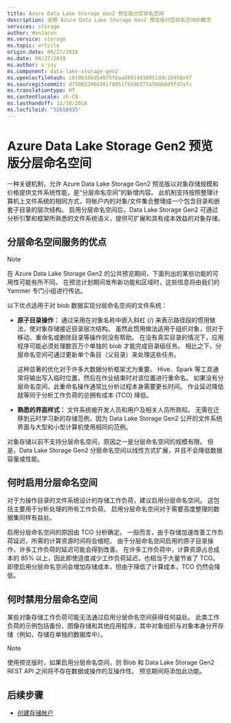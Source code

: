 ```yaml
---
title: Azure Data Lake Storage Gen2 预览版分层命名空间
description: 说明 Azure Data Lake Storage Gen2 预览版分层命名空间的概念
services: storage
author: WenJason
ms.service: storage
ms.topic: article
origin.date: 06/27/2018
ms.date: 08/27/2018
ms.author: v-jay
ms.component: data-lake-storage-gen2
ms.openlocfilehash: c819b34bd54075f8aa86914930951ddc16958a97
ms.sourcegitcommit: d75065296d301f0851f93d6175a508bdd9fd7afc
ms.translationtype: HT
ms.contentlocale: zh-CN
ms.lasthandoff: 11/30/2018
ms.locfileid: "52656935"
---
```

# <a name="azure-data-lake-storage-gen2-preview-hierarchical-namespace"></a>Azure Data Lake Storage Gen2 预览版分层命名空间

一种关键机制，允许 Azure Data Lake Storage Gen2 预览版以对象存储规模和价格提供文件系统性能，是“分层命名空间”的新增内容。 此机制支持按照整理计算机上文件系统的相同方式，将帐户内的对象/文件集合整理成一个包含目录和嵌套子目录的层次结构。 启用分层命名空间后，Data Lake Storage Gen2 可通过分析引擎和框架所熟悉的文件系统语义，提供可扩展和具有成本效益的对象存储。

## <a name="the-benefits-of-the-hierarchical-namespace"></a>分层命名空间服务的优点

> [!NOTE]
> 在 Azure Data Lake Storage Gen2 的公共预览期间，下面列出的某些功能的可用性可能有所不同。 在预览计划期间发布新功能和区域时，这些信息将由我们的 Yammer 专门小组进行传达。  

以下优点适用于对 blob 数据实现分层命名空间的文件系统：

- **原子目录操作：** 通过采用在对象名称中嵌入斜杠 (/) 来表示路径段的惯用做法，使对象存储接近目录层次结构。 虽然此惯用做法适用于组织对象，但对于移动、重命名或删除目录等操作则没有帮助。 在没有真实目录的情况下，应用程序可能必须处理数百万个单独的 blob 才能完成目录级任务。 相比之下，分层命名空间可通过更新单个条目（父目录）来处理这些任务。 

    这种显著的优化对于许多大数据分析框架尤为重要。 Hive、Spark 等工具通常将输出写入临时位置，然后在作业结束时对该位置进行重命名。 如果没有分层命名空间，此重命名操作通常比分析过程本身需要更长时间。 作业延迟降低就等同于分析工作负荷的总拥有成本 (TCO) 降低。

- **熟悉的界面样式：** 文件系统被开发人员和用户及相关人员所熟知。 无需在迁移到云时学习新的存储范例，因为 Data Lake Storage Gen2 公开的文件系统界面与大型和小型计算机使用相同的范例。

对象存储以前不支持分层命名空间，原因之一是分层命名空间的规模有限。 但是，Data Lake Storage Gen2 分层命名空间以线性方式扩展，并且不会降低数据容量或性能。

## <a name="when-to-enable-the-hierarchical-namespace"></a>何时启用分层命名空间

对于为操作目录的文件系统设计的存储工作负荷，建议启用分层命名空间。 这包括主要用于分析处理的所有工作负荷。 启用分层命名空间对于需要高度整理的数据集同样有益处。

启用分层命名空间的原因由 TCO 分析确定。 一般而言，由于存储加速改善工作负荷延迟，所需的计算资源时间将会缩短。 由于分层命名空间启用的原子目录操作，许多工作负荷的延迟可能会得到改善。 在许多工作负荷中，计算资源占总成本的 85% 以上，因此即使适度减少工作负荷延迟，也相当于大量节省了 TCO。 即使启用分层命名空间会增加存储成本，但由于降低了计算成本，TCO 仍然会降低。

## <a name="when-to-disable-the-hierarchical-namespace"></a>何时禁用分层命名空间

某些对象存储工作负荷可能无法通过启用分层命名空间获得任何益处。 此类工作负荷的示例包括备份、图像存储和其他应用程序，其中对象组织与对象本身分开存储（例如，存储在单独的数据库中）。

> [!NOTE]
> 使用预览版时，如果启用分层命名空间，则 Blob 和 Data Lake Storage Gen2 REST API 之间将不存在数据或操作的互操作性。 预览期间将添加此功能。

## <a name="next-steps"></a>后续步骤

- [创建存储帐户](./quickstart-create-account.md)